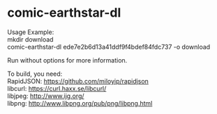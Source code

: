 # comic-earthstar-dl
Usage Example:  
mkdir download  
comic-earthstar-dl ede7e2b6d13a41ddf9f4bdef84fdc737 -o download  

Run without options for more information.  

To build, you need:  
RapidJSON: https://github.com/miloyip/rapidjson  
libcurl: https://curl.haxx.se/libcurl/  
libjpeg: http://www.ijg.org/  
libpng: http://www.libpng.org/pub/png/libpng.html

